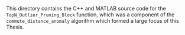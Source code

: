 This directory contains the C++ and MATLAB source code for the
`TopN_Outlier_Pruning_Block` function, which was a component of the
`commute_distance_anomaly` algorithm which formed a large focus of this Thesis.

